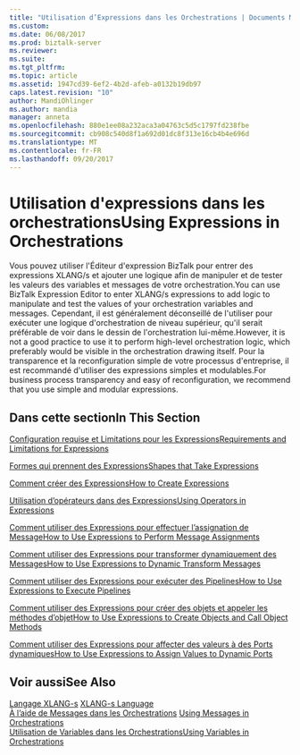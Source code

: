 ```yaml
---
title: "Utilisation d’Expressions dans les Orchestrations | Documents Microsoft"
ms.custom: 
ms.date: 06/08/2017
ms.prod: biztalk-server
ms.reviewer: 
ms.suite: 
ms.tgt_pltfrm: 
ms.topic: article
ms.assetid: 1947cd39-6ef2-4b2d-afeb-a0132b19db97
caps.latest.revision: "10"
author: MandiOhlinger
ms.author: mandia
manager: anneta
ms.openlocfilehash: 880e1ee08a232aca3a04763c5d5c1797fd238fbe
ms.sourcegitcommit: cb908c540d8f1a692d01dc8f313e16cb4b4e696d
ms.translationtype: MT
ms.contentlocale: fr-FR
ms.lasthandoff: 09/20/2017
---
```

# <a name="using-expressions-in-orchestrations"></a><span data-ttu-id="59c01-102">Utilisation d'expressions dans les orchestrations</span><span class="sxs-lookup"><span data-stu-id="59c01-102">Using Expressions in Orchestrations</span></span>
<span data-ttu-id="59c01-103">Vous pouvez utiliser l'Éditeur d'expression BizTalk pour entrer des expressions XLANG/s et ajouter une logique afin de manipuler et de tester les valeurs des variables et messages de votre orchestration.</span><span class="sxs-lookup"><span data-stu-id="59c01-103">You can use BizTalk Expression Editor to enter XLANG/s expressions to add logic to manipulate and test the values of your orchestration variables and messages.</span></span> <span data-ttu-id="59c01-104">Cependant, il est généralement déconseillé de l'utiliser pour exécuter une logique d'orchestration de niveau supérieur, qu'il serait préférable de voir dans le dessin de l'orchestration lui-même.</span><span class="sxs-lookup"><span data-stu-id="59c01-104">However, it is not a good practice to use it to perform high-level orchestration logic, which preferably would be visible in the orchestration drawing itself.</span></span> <span data-ttu-id="59c01-105">Pour la transparence et la reconfiguration simple de votre processus d'entreprise, il est recommandé d'utiliser des expressions simples et modulables.</span><span class="sxs-lookup"><span data-stu-id="59c01-105">For business process transparency and easy of reconfiguration, we recommend that you use simple and modular expressions.</span></span>  
  
## <a name="in-this-section"></a><span data-ttu-id="59c01-106">Dans cette section</span><span class="sxs-lookup"><span data-stu-id="59c01-106">In This Section</span></span>  
 [<span data-ttu-id="59c01-107">Configuration requise et Limitations pour les Expressions</span><span class="sxs-lookup"><span data-stu-id="59c01-107">Requirements and Limitations for Expressions</span></span>](../core/requirements-and-limitations-for-expressions.md)  
  
 [<span data-ttu-id="59c01-108">Formes qui prennent des Expressions</span><span class="sxs-lookup"><span data-stu-id="59c01-108">Shapes that Take Expressions</span></span>](../core/shapes-that-take-expressions.md)  
  
 [<span data-ttu-id="59c01-109">Comment créer des Expressions</span><span class="sxs-lookup"><span data-stu-id="59c01-109">How to Create Expressions</span></span>](../core/how-to-create-expressions.md)  
  
 [<span data-ttu-id="59c01-110">Utilisation d’opérateurs dans des Expressions</span><span class="sxs-lookup"><span data-stu-id="59c01-110">Using Operators in Expressions</span></span>](../core/using-operators-in-expressions.md)  
  
 [<span data-ttu-id="59c01-111">Comment utiliser des Expressions pour effectuer l’assignation de Message</span><span class="sxs-lookup"><span data-stu-id="59c01-111">How to Use Expressions to Perform Message Assignments</span></span>](../core/how-to-use-expressions-to-perform-message-assignments.md)  
  
 [<span data-ttu-id="59c01-112">Comment utiliser des Expressions pour transformer dynamiquement des Messages</span><span class="sxs-lookup"><span data-stu-id="59c01-112">How to Use Expressions to Dynamic Transform Messages</span></span>](../core/how-to-use-expressions-to-dynamic-transform-messages.md)  
  
 [<span data-ttu-id="59c01-113">Comment utiliser des Expressions pour exécuter des Pipelines</span><span class="sxs-lookup"><span data-stu-id="59c01-113">How to Use Expressions to Execute Pipelines</span></span>](../core/how-to-use-expressions-to-execute-pipelines.md)  
  
 [<span data-ttu-id="59c01-114">Comment utiliser des Expressions pour créer des objets et appeler les méthodes d’objet</span><span class="sxs-lookup"><span data-stu-id="59c01-114">How to Use Expressions to Create Objects and Call Object Methods</span></span>](../core/how-to-use-expressions-to-create-objects-and-call-object-methods.md)  
  
 [<span data-ttu-id="59c01-115">Comment utiliser des Expressions pour affecter des valeurs à des Ports dynamiques</span><span class="sxs-lookup"><span data-stu-id="59c01-115">How to Use Expressions to Assign Values to Dynamic Ports</span></span>](../core/how-to-use-expressions-to-assign-values-to-dynamic-ports.md)  
  
## <a name="see-also"></a><span data-ttu-id="59c01-116">Voir aussi</span><span class="sxs-lookup"><span data-stu-id="59c01-116">See Also</span></span>  
 <span data-ttu-id="59c01-117">[Langage XLANG-s](../core/xlang-s-language.md) </span><span class="sxs-lookup"><span data-stu-id="59c01-117">[XLANG-s Language](../core/xlang-s-language.md) </span></span>  
 <span data-ttu-id="59c01-118">[À l’aide de Messages dans les Orchestrations](../core/using-messages-in-orchestrations.md) </span><span class="sxs-lookup"><span data-stu-id="59c01-118">[Using Messages in Orchestrations](../core/using-messages-in-orchestrations.md) </span></span>  
 [<span data-ttu-id="59c01-119">Utilisation de Variables dans les Orchestrations</span><span class="sxs-lookup"><span data-stu-id="59c01-119">Using Variables in Orchestrations</span></span>](../core/using-variables-in-orchestrations.md)